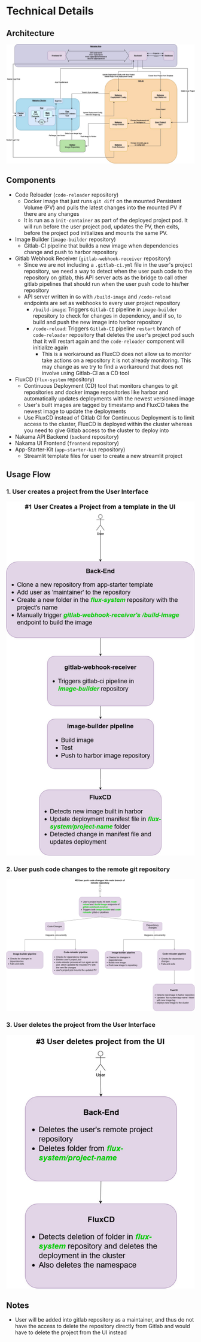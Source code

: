 # Technical Details

## Architecture

![architecture](./assets/architecture.jpg)

## Components

* Code Reloader (`code-reloader` repository)
  * Docker image that just runs `git diff` on the mounted Persistent Volume (PV) and pulls the latest changes into the mounted PV if there are any changes
  * It is run as a `init-container` as part of the deployed project pod. It will run before the user project pod, updates the PV, then exits, before the project pod initializes and mounts the same PV.
* Image Builder (`image-builder` repository)
  * Gitlab-CI pipeline that builds a new image when dependencies change and push to harbor repository
* Gitlab Webhook Receiver (`gitlab-webhook-receiver` repository)
  * Since we are not including a `.gitlab-ci.yml` file in the user's project repository, we need a way to detect when the user push code to the repository on gitlab, this API server acts as the bridge to call other gitlab pipelines that should run when the user push code to his/her repository
  * API server written in `Go` with `/build-image` and `/code-reload` endpoints are set as webhooks to every user project repository
    * `/build-image`: Triggers `Gitlab-CI` pipeline in `image-builder` repository to check for changes in dependency, and if so, to build and push the new image into harbor repository
    * `/code-reload`: Triggers `Gitlab-CI` pipeline `restart` branch of `code-reloader` repository that deletes the user's project pod such that it will restart again and the `code-reloader` component will initialize again
      * This is a workaround as FluxCD does not allow us to monitor take actions on a repository it is not already monitoring. This may change as we try to find a workaround that does not involve using Gitlab-CI as a CD tool
* FluxCD (`flux-system` repository)
  * Continuous Deployment (CD) tool that monitors changes to git repositories and docker image repositories like harbor and automatically updates deployments with the newest versioned image
  * User's built images are tagged by timestamp and FluxCD takes the newest image to update the deployments
  * Use FluxCD instead of Gitlab CI for Continuous Deployment is to limit access to the cluster, FluxCD is deployed within the cluster whereas you need to give Gitlab access to the cluster to deploy into
* Nakama API Backend (`backend` repository)
* Nakama UI Frontend (`frontend` repository)
* App-Starter-Kit (`app-starter-kit` repository)
  * Streamlit template files for user to create a new streamlit project

## Usage Flow

### 1. User creates a project from the User Interface

![create-project](./assets/create-project-use-case.jpg)

### 2. User push code changes to the remote git repository

![push-code-changes](./assets/push-code-changes-use-case.jpg)

### 3. User deletes the project from the User Interface

![delete-project](./assets/delete-project-use-case.jpg)

## Notes

* User will be added into gitlab repository as a maintainer, and thus do not have the access to delete the repository directly from Gitlab and would have to delete the project from the UI instead
